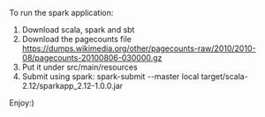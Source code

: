To run the spark application:
1. Download scala, spark and sbt
2. Download the pagecounts file https://dumps.wikimedia.org/other/pagecounts-raw/2010/2010-08/pagecounts-20100806-030000.gz
3. Put it under src/main/resources
4. Submit using spark: spark-submit --master local target/scala-2.12/sparkapp_2.12-1.0.0.jar

Enjoy:)

